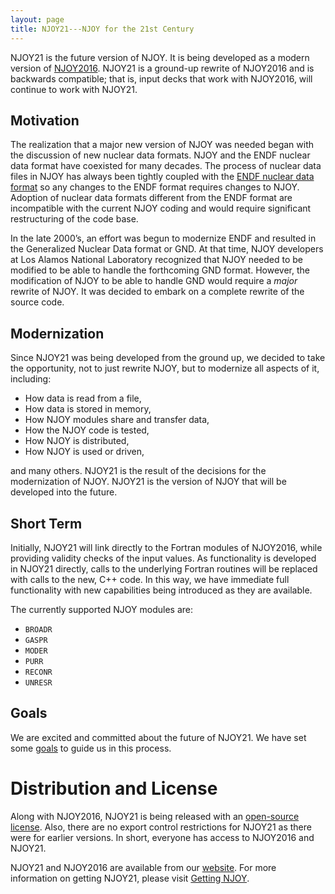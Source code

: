 ```yaml
---
layout: page
title: NJOY21---NJOY for the 21st Century
---
```


NJOY21 is the future version of NJOY. It is being developed as a modern version of [NJOY2016](https://njoy.github.io/NJOY2016/). NJOY21 is a ground-up rewrite of NJOY2016 and is backwards compatible; that is, input decks that work with NJOY2016, will continue to work with NJOY21. 

## Motivation
The realization that a major new version of NJOY was needed began with the discussion of new nuclear data formats. NJOY and the ENDF nuclear data format have coexisted for many decades. The process of nuclear data files in NJOY has always been tightly coupled with the [ENDF nuclear data format](http://www.nndc.bnl.gov/csewg/docs/endf-manual.pdf) so any changes to the ENDF format requires changes to NJOY. Adoption of nuclear data formats different from the ENDF format are incompatible with the current NJOY coding and would require significant restructuring of the code base.

In the late 2000’s, an effort was begun to modernize ENDF and resulted in the Generalized Nuclear Data format or GND. At that time, NJOY developers at Los Alamos National Laboratory recognized that NJOY needed to be modified to be able to handle the forthcoming GND format. However, the modification of NJOY to be able to handle GND would require a *major* rewrite of NJOY. It was decided to embark on a complete rewrite of the source code.

## Modernization
Since NJOY21 was being developed from the ground up, we decided to take the opportunity, not to just rewrite NJOY, but to modernize all aspects of it, including:

- How data is read from a file,
- How data is stored in memory,
- How NJOY modules share and transfer data,
- How the NJOY code is tested,
- How NJOY is distributed,
- How NJOY is used or driven,

and many others. NJOY21 is the result of the decisions for the modernization of NJOY. NJOY21 is the version of NJOY that will be developed into the future.

## Short Term 
Initially, NJOY21 will link directly to the Fortran modules of NJOY2016, while providing validity checks of the input values. As functionality is developed in NJOY21 directly, calls to the underlying Fortran routines will be replaced with calls to the new, C++ code. In this way, we have immediate full functionality with new capabilities being introduced as they are available.

The currently supported NJOY modules are:

 - `BROADR`
 - `GASPR`
 - `MODER`
 - `PURR`
 - `RECONR`
 - `UNRESR`

## Goals
We are excited and committed about the future of NJOY21. We have set some [goals](https://njoy.github.io/about/Goals.html) to guide us in this process.

# Distribution and License
Along with NJOY2016, NJOY21 is being released with an [open-source license](https://github.com/njoy/NJOY21/LICENSE). Also, there are no export control restrictions for NJOY21 as there were for earlier versions. In short, everyone has access to NJOY2016 and NJOY21.

NJOY21 and NJOY2016 are available from our [website](http://njoy.lanl.gov). For more information on getting NJOY21, please visit [Getting NJOY](https://njoy.github.io/Build/index.html).
